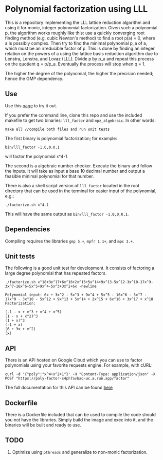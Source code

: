 # Polynomial factorization using LLL

This is a repository implementing the LLL lattice reduction algorithm and using it for monic, integer polynomial factorization. Given such a polynomial p, the algorithm works roughly like this: use a quickly converging root finding method (e.g. cubic Newton's method) to find a root p(a) = 0, where a is possibly complex. Then try to find the minimal polynomial p_a of a, which must be an irreducible factor of p. This is done by finding an integer relation on the powers of a using the lattice basis reduction algorithm due to Lenstra, Lenstra, and Lovaz (LLL). Divide p by p_a and repeat this process on the quotient q = p/p_a. Eventually the process will stop when q = 1. 

The higher the degree of the polynomial, the higher the precision needed; hence the GMP dependency. 

## Use

Use this [page](https://web.ma.utexas.edu/users/gdavtor/poly_factor.html) to try it out. 

If you prefer the command line, clone this repo and use the included makefile to get two binaries: ```lll_factor``` and ```mpz_algebraic```. In other words:
```
make all //compile both files and run unit tests
```

The first binary is polynomial factorization; for example:
```
bin/lll_factor -1,0,0,0,1
```
will factor the polynomial x^4-1. 

The second is a algebraic number checker. Execute the binary and follow the inputs. It will take as input a base 10 decimal number and output a feasible minimal polynomial for that number. 

There is also a shell script version of ```lll_factor``` located in the root directory that can be used in the terminal for easier input of the polynomial, e.g.:
```
./factorize.sh x^4-1
```
This will have the same output as ```bin/lll_factor -1,0,0,0,1```. 

## Dependencies

Compiling requires the libraries ```gmp 5.+```, ```mpfr 1.1+```, and ```mpc 3.+```. 

## Unit tests

The following is a good unit test for development. It consists of factoring a large degree polynomial that has repeated factors.
```
./factorize.sh x^18+3x^17+6x^16+2x^15+5x^14+9x^13-5x^12-3x^10-17x^9-3x^7-16x^6+5x^5+9x^4-5x^3+3x^2+6x -newline

Polynomial input: 6x + 3x^2 - 5x^3 + 9x^4 + 5x^5 - 16x^6 - 3x^7 - 17x^9 - 3x^10 - 5x^12 + 9x^13 + 5x^14 + 2x^15 + 6x^16 + 3x^17 + x^18
Factorization:

(-1 - x + x^3 + x^4 + x^5)
(1 - x + x^2)^3
(1 + x)^3
(-1 + x)
(6 + 3x + x^2)
(x)
```

## API

There is an API hosted on Google Cloud which you can use to factor polynomials using your favorite requests engine. For example, with cURL:
```
curl -d '{"poly":"x^4+x^2+1"}' -H "Content-Type: application/json" -X POST "https://poly-factor-s4ph7avbaq-uc.a.run.app/factor"
```
The full documentation for this API can be found [here](https://poly-factor-s4ph7avbaq-uc.a.run.app/docs)

## Dockerfile

There is a Dockerfile included that can be used to compile the code should you not have the libraries. Simply build the image and exec into it, and the binaries will be built and ready to use.

## TODO

1) Optimize using ```pthreads``` and generalize to non-monic factorization.

